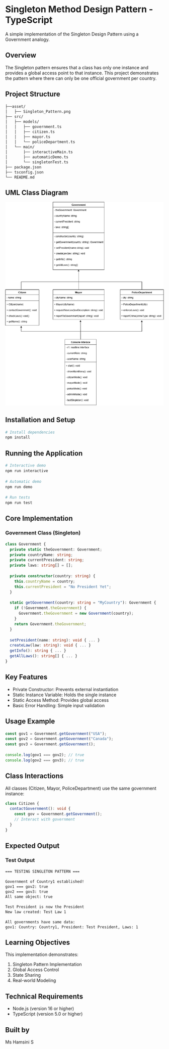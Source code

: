 # Singleton Method Design Pattern - TypeScript

A simple implementation of the Singleton Design Pattern using a Government analogy.

## Overview

The Singleton pattern ensures that a class has only one instance and provides a global access point to that instance. This project demonstrates the pattern where there can only be one official government per country.

## Project Structure

```
├──asset/
│   ├── Singleton_Pattern.png
├── src/
│   ├── models/
│   │   ├── government.ts
│   │   ├── citizen.ts
│   │   ├── mayor.ts
│   │   └── policeDepartment.ts
│   └── main/
│       ├── interactiveMain.ts
│       ├── automaticDemo.ts
│       └── singletonTest.ts
├── package.json
├── tsconfig.json
└── README.md
```

## UML Class Diagram

![Government Singleton UML Diagram](asset/Singleton_Pattern.png)

## Installation and Setup

```bash
# Install dependencies
npm install
```

## Running the Application

```bash
# Interactive demo
npm run interactive

# Automatic demo
npm run demo

# Run tests
npm run test
```

## Core Implementation

### Government Class (Singleton)

```typescript
class Government {
  private static theGovernment: Government;
  private countryName: string;
  private currentPresident: string;
  private laws: string[] = [];

  private constructor(country: string) {
    this.countryName = country;
    this.currentPresident = "No President Yet";
  }

  static getGovernment(country: string = "MyCountry"): Government {
    if (!Government.theGovernment) {
      Government.theGovernment = new Government(country);
    }
    return Government.theGovernment;
  }

  setPresident(name: string): void { ... }
  createLaw(law: string): void { ... }
  getInfo(): string { ... }
  getAllLaws(): string[] { ... }
}
```

## Key Features

- Private Constructor: Prevents external instantiation
- Static Instance Variable: Holds the single instance
- Static Access Method: Provides global access
- Basic Error Handling: Simple input validation

## Usage Example

```typescript
const gov1 = Government.getGovernment("USA");
const gov2 = Government.getGovernment("Canada");
const gov3 = Government.getGovernment();

console.log(gov1 === gov2); // true
console.log(gov2 === gov3); // true
```

## Class Interactions

All classes (Citizen, Mayor, PoliceDepartment) use the same government instance:

```typescript
class Citizen {
  contactGovernment(): void {
    const gov = Government.getGovernment();
    // Interact with government
  }
}
```

## Expected Output

### Test Output

```
=== TESTING SINGLETON PATTERN ===

Government of Country1 established!
gov1 === gov2: true
gov2 === gov3: true
All same object: true

Test President is now the President
New law created: Test Law 1

All governments have same data:
gov1: Country: Country1, President: Test President, Laws: 1
```

## Learning Objectives

This implementation demonstrates:

1. Singleton Pattern Implementation
2. Global Access Control
3. State Sharing
4. Real-world Modeling

## Technical Requirements

- Node.js (version 16 or higher)
- TypeScript (version 5.0 or higher)

## Built by

Ms Hamsini S
